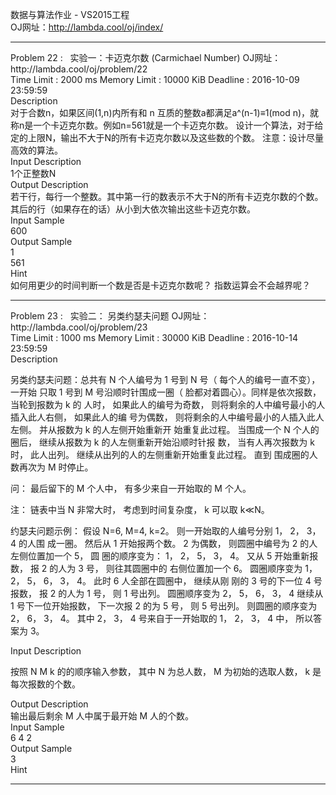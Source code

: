 数据与算法作业 - VS2015工程<br/>
OJ网址：http://lambda.cool/oj/index/<br/>
<hr/>
Problem  22  :   实验一：卡迈克尔数 (Carmichael Number) OJ网址：http://lambda.cool/oj/problem/22<br/>
Time Limit :  2000 ms       Memory Limit :  10000 KiB       Deadline :  2016-10-09 23:59:59<br/>
Description<br/>
对于合数n，如果区间(1,n)内所有和 n 互质的整数a都满足a^(n-1)≡1(mod n)，就称n是一个卡迈克尔数。例如n=561就是一个卡迈克尔数。 设计一个算法，对于给定的上限N，输出不大于N的所有卡迈克尔数以及这些数的个数。 注意：设计尽量高效的算法。<br/>
Input Description<br/>
1个正整数N<br/>
Output Description<br/>
若干行，每行一个整数。其中第一行的数表示不大于N的所有卡迈克尔数的个数。其后的行（如果存在的话）从小到大依次输出这些卡迈克尔数。<br/>
Input Sample<br/>
600<br/>
Output Sample<br/>
1<br/>
561<br/>
Hint<br/>
如何用更少的时间判断一个数是否是卡迈克尔数呢？ 指数运算会不会越界呢？<br/>
<hr/>
Problem  23  :   实验二： 另类约瑟夫问题 OJ网址：http://lambda.cool/oj/problem/23<br/>
Time Limit :  1000 ms       Memory Limit :  30000 KiB       Deadline :  2016-10-14 23:59:59<br/>
Description<br/>
<p>另类约瑟夫问题：总共有 N 个人编号为 1 号到 N 号（ 每个人的编号一直不变），一开始 只取 1 号到 M 号沿顺时针围成一圈（ 脸都对着圆心）。同样是依次报数，当轮到报数为 k 的 人时， 如果此人的编号为奇数， 则将剩余的人中编号最小的人插入此人右侧， 如果此人的编 号为偶数， 则将剩余的人中编号最小的人插入此人左侧。 并从报数为 k 的人左侧开始重新开 始重复此过程。 当围成一个 N 个人的圈后， 继续从报数为 k 的人左侧重新开始沿顺时针报 数， 当有人再次报数为 k 时， 此人出列。 继续从出列的人的左侧重新开始重复此过程。 直到 围成圈的人数再次为 M 时停止。<p/>
<p>问： 最后留下的 M 个人中， 有多少来自一开始取的 M 个人。<p/>
<p>注： 链表中当 N 非常大时， 考虑到时间复杂度， k 可以取 k≪N。<p/>
<p>约瑟夫问题示例： 假设 N=6, M=4, k=2。 则一开始取的人编号分别 1， 2， 3， 4 的人围 成一圈。 然后从 1 开始报两个数。 2 为偶数， 则圆圈中编号为 2 的人左侧位置加一个 5， 圆 圈的顺序变为： 1， 2， 5， 3， 4。 又从 5 开始重新报数， 报 2 的人为 3 号， 则往其圆圈中的 右侧位置加一个 6。 圆圈顺序变为 1， 2， 5， 6， 3， 4。 此时 6 人全部在圆圈中， 继续从刚 刚的 3 号的下一位 4 号报数， 报 2 的人为 1 号， 则 1 号出列。 圆圈顺序变为 2， 5， 6， 3， 4 继续从 1 号下一位开始报数， 下一次报 2 的为 5 号， 则 5 号出列。 则圆圈的顺序变为 2， 6， 3， 4。 其中 2， 3， 4 号来自于一开始取的 1， 2， 3， 4 中， 所以答案为 3。<p/>
<p>Input Description<p/>
<p>按照 N M k 的的顺序输入参数， 其中 N 为总人数， M 为初始的选取人数， k 是每次报数的个数。<p/>
Output Description<br/>
输出最后剩余 M 人中属于最开始 M 人的个数。<br/>
Input Sample<br/>
6 4 2<br/>
Output Sample<br/>
3<br/>
Hint<br/>
<hr/>
